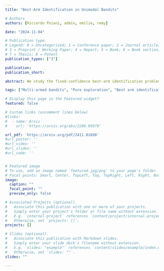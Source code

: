 ```yaml
---
title: "Best-Arm Identification in Unimodal Bandits"

# Authors
authors: [Riccardo Poiani, admin, emilie, remy]

date: "2024-11-04"

# Publication type.
# Legend: 0 = Uncategorized; 1 = Conference paper; 2 = Journal article;
# 3 = Preprint / Working Paper; 4 = Report; 5 = Book; 6 = Book section;
# 7 = Thesis; 8 = Patent
publication_types: ["3"]

publication: 
publication_short: 

abstract: We study the fixed-confidence best-arm identification problem in unimodal bandits, in which the means of the arms increase with the index of the arm up to their maximum, then decrease. We derive two lower bounds on the stopping time of any algorithm. The instance-dependent lower bound suggests that due to the unimodal structure, only three arms contribute to the leading confidence-dependent cost. However, a worst-case lower bound shows that a linear dependence on the number of arms is unavoidable in the confidence-independent cost. We propose modifications of Track-and-Stop and a Top Two algorithm that leverage the unimodal structure. Both versions of Track-and-Stop are asymptotically optimal for one-parameter exponential families. The Top Two algorithm is asymptotically near-optimal for Gaussian distributions and we prove a non-asymptotic guarantee matching the worse-case lower bound. The algorithms can be implemented efficiently and we demonstrate their competitive empirical performance.

tags: ["Multi-armed bandits", "Pure exploration", "Best arm identification", "Unimodal"]

# Display this page in the Featured widget?
featured: false

# Custom links (uncomment lines below)
#links:
#  - name: Arxiv
#    url: 'https://arxiv.org/abs/2206.05979'

url_pdf: 'https://arxiv.org/pdf/2411.01898'
#url_poster: ''
#url_video: ''
#url_slides: ''
#url_code: ''


# Featured image
# To use, add an image named `featured.jpg/png` to your page's folder. 
# Focal points: Smart, Center, TopLeft, Top, TopRight, Left, Right, BottomLeft, Bottom, BottomRight.
image:
  caption: ""
  focal_point: ""
  preview_only: false

# Associated Projects (optional).
#   Associate this publication with one or more of your projects.
#   Simply enter your project's folder or file name without extension.
#   E.g. `internal-project` references `content/project/internal-project/index.md`.
#   Otherwise, set `projects: []`.
projects: []

# Slides (optional).
#   Associate this publication with Markdown slides.
#   Simply enter your slide deck's filename without extension.
#   E.g. `slides: "example"` references `content/slides/example/index.md`.
#   Otherwise, set `slides: ""`.
slides: ""

---
```

